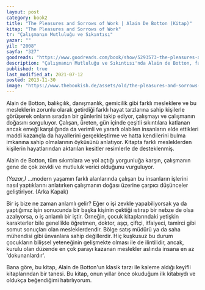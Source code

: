 ```yaml
---
layout: post  
category: book2  
title: "The Pleasures and Sorrows of Work | Alain De Botton (Kitap)"  
kitap: "The Pleasures and Sorrows of Work"  
tr: "Çalışmanın Mutluluğu ve Sıkıntısı"  
yazar: ""  
yil: "2008"  
sayfa: "327"  
goodreads: "https://www.goodreads.com/book/show/5293573-the-pleasures-and-sorrows-of-work"
description: "Çalışmanın Mutluluğu ve Sıkıntısı'nda Alain de Botton, farklı mesleklerden kişilerle görüşerek onların sıradan bir günlerini takip ediyor."
published: true
last_modified_at: 2021-07-12
posted: 2013-11-30
image: "https://www.thebookish.de/assets/old/the-pleasures-and-sorrows-of-work.jpg"
---
```


Alain de Botton, balıkçılık, danışmanlık, gemicilik gibi farklı mesleklere ve bu mesleklerin zorunlu olarak getirdiği farklı hayat tarzlarına sahip kişilerle görüşerek onların sıradan bir günlerini takip ediyor, çalışmayı ve çalışmanın doğasını sorguluyor. Çalışan, üreten, gün içinde çeşitli sıkıntılara katlanan ancak emeği karşılığında da verimli ve yararlı olabilen insanların elde ettikleri maddi kazançla da hayallerini gerçekleştirme ve hatta kendilerini bulma imkanına sahip olmalarının öyküsünü anlatıyor. Kitapta farklı mesleklerden kişilerin hayatlarından aktarılan kesitler resimlerle de desteklenmiş.   
  
Alain de Botton, tüm sıkıntılara ve yol açtığı yorgunluğa karşın, çalışmanın gene de çok zevkli ve mutluluk verici olduğunu vurguluyor.  
  
_(Yazar,)_ ...modern yaşamın farklı alanlarında çalışan bu insanların işlerini nasıl yaptıklarını anlatırken çalışmanın doğası üzerine çarpıcı düşünceler geliştiriyor. (Arka Kapak)  
  
Bir iş bize ne zaman anlamlı gelir? Eğer o işi zevkle yapabiliyorsak ya da yaptığımız işin sonucunda bir başka kişinin çektiği ıstırap bir nebze de olsa azalıyorsa, o iş anlamlı bir iştir. Örneğin, çocuk kitaplarındaki yetişkin karakterler bile genellikle öğretmen, doktor, aşçı, çiftçi, itfaiyeci, tamirci gibi somut sonuçları olan mesleklerdendir. Bölge satış müdürü ya da saha mühendisi gibi ünvanlara sahip değillerdir. Hiç kuşkusuz bu durum çocukların bilişsel yeteneğinin gelişmekte olması ile de ilintilidir, ancak, kurulu olan düzende en çok parayı kazanan meslekler aslında insana en az 'dokunanlardır'.   
  
Bana göre, bu kitap, Alain de Botton'un klasik tarzı ile kaleme aldığı keyifli kitaplarından bir tanesi. Bu kitap, onun yıllar önce okuduğum ilk kitabıydı ve oldukça beğendiğimi hatırlıyorum.  
